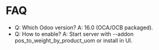 # FAQ

- Q: Which Odoo version? A: 16.0 (OCA/OCB packaged).
- Q: How to enable? A: Start server with --addon pos_to_weight_by_product_uom or install in UI.
